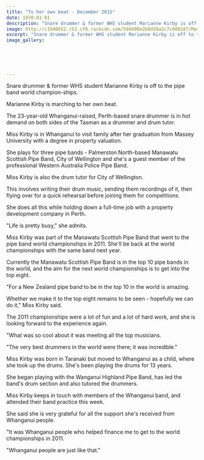 ```yaml
---
title: "To her own beat - December 2015"
date: 1970-01-01
description: "Snare drummer & former WHS student Marianne Kirby is off to the pipe band world champion-ships, Wanganui Chronicle article on 5/12/15..."
image: http://c1940652.r52.cf0.rackcdn.com/566490e2b8d39a2c7c000187/Marianne-Kirby-PipeBand-world-champs-ex-whs-7.12.15-chron.jpg
excerpt: "Snare drummer & former WHS student Marianne Kirby is off to the pipe band world champion-ships."
image_gallery:
    
    
    
    
    
---
```


<p>Snare drummer &amp; former WHS student Marianne Kirby is off to the pipe band world champion-ships.</p>
<p>Marianne Kirby is marching to her own beat.</p>
<p>The 23-year-old Whanganui-raised, Perth-based snare drummer is in hot demand on both sides of the Tasman as a drummer and drum tutor.</p>
<p>Miss Kirby is in Whanganui to visit family after her graduation from Massey University with a degree in property valuation.</p>
<p>She plays for three pipe bands - Palmerston North-based Manawatu Scottish Pipe Band, City of Wellington and she's a guest member of the professional Western Australia Police Pipe Band.</p>
<p>Miss Kirby is also the drum tutor for City of Wellington.</p>
<p>This involves writing their drum music, sending them recordings of it, then flying over for a quick rehearsal before joining them for competitions.</p>
<p>She does all this while holding down a full-time job with a property development company in Perth.</p>
<p>"Life is pretty busy," she admits.</p>
<p>Miss Kirby was part of the Manawatu Scottish Pipe Band that went to the pipe band world championships in 2011. She'll be back at the world championships with the same band next year.</p>
<p>Currently the Manawatu Scottish Pipe Band is in the top 10 pipe bands in the world, and the aim for the next world championships is to get into the top eight.</p>
<p>"For a New Zealand pipe band to be in the top 10 in the world is amazing.</p>
<p>Whether we make it to the top eight remains to be seen - hopefully we can do it," Miss Kirby said.</p>
<p>The 2011 championships were a lot of fun and a lot of hard work, and she is looking forward to the experience again.</p>
<p>"What was so cool about it was meeting all the top musicians.</p>
<p>"The very best drummers in the world were there; it was incredible."</p>
<p>Miss Kirby was born in Taranaki but moved to Whanganui as a child, where she took up the drums. She's been playing the drums for 13 years.</p>
<p>She began playing with the Wanganui Highland Pipe Band, has led the band's drum section and also tutored the drummers.</p>
<p>Miss Kirby keeps in touch with members of the Whanganui band, and attended their band practice this week.</p>
<p>She said she is very grateful for all the support she's received from Whanganui people.</p>
<p>"It was Whanganui people who helped finance me to get to the world championships in 2011.</p>
<p>"Whanganui people are just like that."</p>

